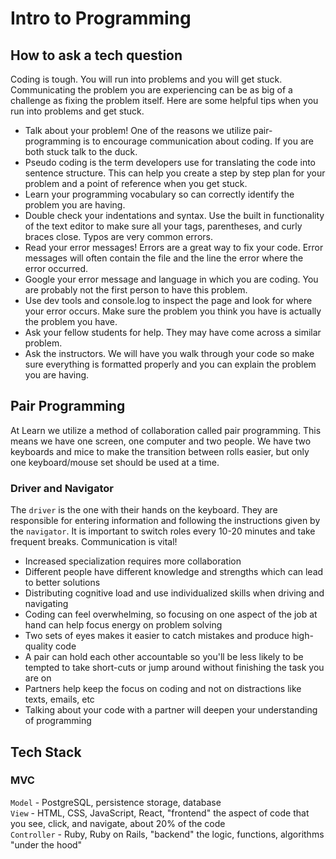 # Intro to Programming

## How to ask a tech question

Coding is tough. You will run into problems and you will get stuck. Communicating the problem you are experiencing can be as big of a challenge as fixing the problem itself. Here are some helpful tips when you run into problems and get stuck.

<ul>
    <li>Talk about your problem! One of the reasons we utilize pair-programming is to encourage communication about coding. If you are both stuck talk to the duck.</li>
    <li>Pseudo coding is the term developers use for translating the code into sentence structure. This can help you create a step by step plan for your problem and a point of reference when you get stuck.</li>
    <li>Learn your programming vocabulary so can correctly identify the problem you are having.</li>
    <li>Double check your indentations and syntax. Use the built in functionality of the text editor to make sure all your tags, parentheses, and curly braces close. Typos are very common errors.</li>
    <li>Read your error messages! Errors are a great way to fix your code. Error messages will often contain the file and the line the error where the error occurred.</li>
    <li>Google your error message and language in which you are coding. You are probably not the first person to have this problem.</li>
    <li>Use dev tools and console.log to inspect the page and look for where your error occurs. Make sure the problem you think you have is actually the problem you have.</li>
    <li>Ask your fellow students for help. They may have come across a similar problem.</li>
    <li>Ask the instructors. We will have you walk through your code so make sure everything is formatted properly and you can explain the problem you are having.</li>
</ul>

## Pair Programming

At Learn we utilize a method of collaboration called pair programming. This means we have one screen, one computer and two people. We have two keyboards and mice to make the transition between rolls easier, but only one keyboard/mouse set should be used at a time.

### Driver and Navigator

The `driver` is the one with their hands on the keyboard. They are responsible for entering information and following the instructions given by the `navigator`. It is important to switch roles every 10-20 minutes and take frequent breaks. Communication is vital!


<ul>
    <li>Increased specialization requires more collaboration</li>
    <li>Different people have different knowledge and strengths which can lead to better solutions</li>
    <li>Distributing cognitive load and use individualized skills when driving and navigating
    <li>Coding can feel overwhelming, so focusing on one aspect of the job at hand can help focus energy on problem solving</li>
    <li>Two sets of eyes makes it easier to catch mistakes and produce high-quality code</li>
    <li>A pair can hold each other accountable so you'll be less likely to be tempted to take short-cuts or jump around without finishing the task you are on</li>
    <li>Partners help keep the focus on coding and not on distractions like texts, emails, etc</li>
    <li>Talking about your code with a partner will deepen your understanding of programming</li>
</ul>


## Tech Stack

### MVC

`Model` - PostgreSQL, persistence storage, database <br />
`View` - HTML, CSS, JavaScript, React, "frontend" the aspect of code that you see, click, and navigate, about 20% of the code<br />
`Controller` - Ruby, Ruby on Rails, "backend" the logic, functions, algorithms "under the hood" <br />
